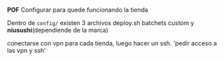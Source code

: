 **POF**
Configurar para quede funcionando la tienda

Dentro de `config/` existen 3 archivos
deploy.sh batchets custom y **niusushi**(dependiende de la marca)

conectarse con vpn para cada tienda, luego hacer un ssh.
'pedir acceso a las vpn y ssh'

